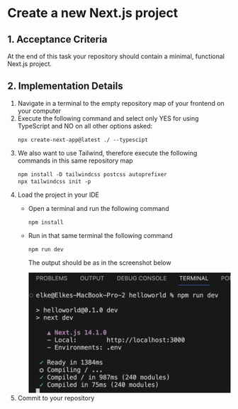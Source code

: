 # Create a new Next.js project

## 1. Acceptance Criteria

At the end of this task your repository should contain a minimal, functional Next.js project.

## 2. Implementation Details

1. Navigate in a terminal to the empty repository map of your frontend on your computer
1. Execute the following command and select only YES for using TypeScript and NO on all other options asked:
    ```console
    npx create-next-app@latest ./ --typescipt
    ```
1. We also want to use Tailwind, therefore execute the following commands in this same repository map
    ```console
    npm install -D tailwindcss postcss autoprefixer
    npx tailwindcss init -p
    ```
1. Load the project in your IDE
    * Open a terminal and run the following command
        ```console
        npm install
        ``` 
    * Run in that same terminal the following command
        ```console
        npm run dev
        ```
        The output should be as in the screenshot below

        <a href="./images/expected-output-terminal.png">
            <img src="./images/expected-output-terminal.png">
        </a>
1. Commit to your repository